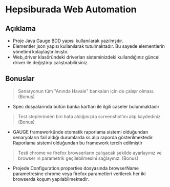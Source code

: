 # Hepsiburada Web Automation

## Açıklama

-  Proje Java Gauge BDD yapısı kullanılarak yazılmşıtır.
- Elementler json yapısı kullanılarak tutulmaktadır. Bu sayede elementlerin yönetimi kolaylaştırılmıştır.
- Web_driver klasöründeki driverları sisteminizdeki kullandığınız güncel driver ile değiştirip çalıştırabilirsiniz.

## Bonuslar

> Senaryonun tüm "Anında Havale" bankaları için de çalışır olması. (Bonus)
- Spec dosyalarında bütün banka kartları ile ilgili caseler bulunmaktadır

> Test steplerinden biri hata aldığınızda screenshot’ını alıp kaydediniz. (Bonus)
- GAUGE frameworkünde otomatik raporlama sistemi olduğundan senaryoların fail aldığı durumlarda ss alıp raporda gösterilmektedir. Raporlama sistemi olduğundan bu framework tercih edilmiştir

> Testi chrome ve firefox browserların çalışacak şekilde ayarlayınız ve browser ın parametrik
geçilebilmesini sağlayınız. (Bonus) 

- Projede  Configuration.properties dosyasında browserName parametresine chrome veya firefox parametleri verilerek her iki browserda koşum yapılabilmektedir.




